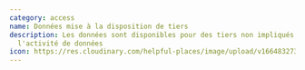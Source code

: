 ```yaml
---
category: access
name: Données mise à la disposition de tiers
description: Les données sont disponibles pour des tiers non impliqués dans
  l'activité de données
icon: https://res.cloudinary.com/helpful-places/image/upload/v1664832731/dtpr-icons/access/3rdparty_ry5dxb.svg
---
```

